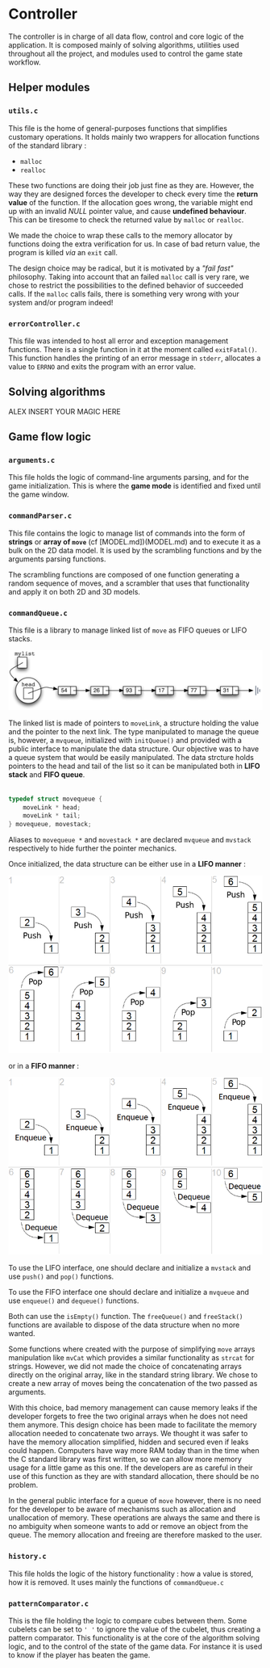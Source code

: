 # Controller
The controller is in charge of all data flow, control and core logic of the application. It is composed mainly of solving algorithms, utilities used throughout all the project, and modules used to control the game state workflow.

## Helper modules

### `utils.c`
This file is the home of general-purposes functions that simplifies customary operations.
It holds mainly two wrappers for allocation functions of the standard library :
* `malloc`
* `realloc`

These two functions are doing their job just fine as they are. However, the way they are designed forces the developer to check every time the **return value** of the function. If the allocation goes wrong, the variable might end up with an invalid _NULL_ pointer value, and cause **undefined behaviour**. This can be tiresome to check the returned value by `malloc` or `realloc`. 

We made the choice to wrap these calls to the memory allocator by functions doing the extra verification for us. In case of bad return value, the program is killed _via_ an `exit` call.

The design choice may be radical, but it is motivated by a _"fail fast"_ philosophy. Taking into account that an failed `malloc` call is very rare, we chose to restrict the possibilities to the defined behavior of succeeded calls. If the `malloc` calls fails, there is something very wrong with your system and/or program indeed!

### `errorController.c`
This file was intended to host all error and exception management functions.
There is a single function in it at the moment called `exitFatal()`. This function handles the printing of an error message in `stderr`, allocates a value to `ERRNO` and exits the program with an error value.


## Solving algorithms

ALEX INSERT YOUR MAGIC HERE

## Game flow logic
### `arguments.c`
This file holds the logic of command-line arguments parsing, and for the game initialization. This is where the **game mode** is identified and fixed until the game window.

### `commandParser.c`
This file contains the logic to manage list of commands into the form of  **strings** or **array of `move`** (cf [MODEL.md])(MODEL.md) and to execute it as a bulk on the 2D data model. It is used by the scrambling functions and by the arguments parsing functions. 

The scrambling functions are composed of one function generating a random sequence of moves, and a scrambler that uses that functionality and apply it on both 2D and 3D models.

### `commandQueue.c`
This file is a library to manage linked list of `move` as FIFO queues or LIFO stacks.

![A linked list](docs/img/linkedlist.png)



The linked list is made of pointers to `moveLink`, a structure holding the value and the pointer to the next link.
The type manipulated to manage the queue is, however, a `mvqueue`, initialized with `initQueue()` and provided with a public interface to manipulate the data structure. Our objective was to have a queue system that would be easily manipulated.
The data strcture holds pointers to the head and tail of the list so it can be manipulated both in **LIFO stack** and **FIFO queue**.
```c

typedef struct movequeue {
    moveLink * head;
    moveLink * tail;
} movequeue, movestack;
```

Aliases to `movequeue *` and `movestack *` are declared `mvqueue` and `mvstack` respectively to hide further the pointer mechanics.

Once initialized, the data structure can be either use in a **LIFO manner** :

![LIFO Stack](docs/img/LIFO.png)

or in a **FIFO manner** :

![FIFO queue](docs/img/FIFO.png)

To use the LIFO interface, one should declare and initialize a `mvstack` and use `push()` and `pop()` functions.

To use the FIFO interface one should declare and initialize a `mvqueue` and use `enqueue()` and `dequeue()` functions.

Both can use the `isEmpty()` function. The `freeQueue()` and `freeStack()` functions are available to dispose of the data structure when no more wanted. 	 

Some functions where created with the purpose of simplifying `move` arrays manipulation like `mvCat` which provides a similar functionality as `strcat` for strings. However, we did not made the choice of  concatenating arrays directly on the original array, like in the standard string library. We chose to create a new array of moves being the concatenation of the two passed as arguments. 

With this choice, bad memory management can cause memory leaks if the developer forgets to free the two original arrays when he does not need them anymore. This design choice has been made to facilitate the memory allocation needed to concatenate two arrays. We thought it was safer to have the memory allocation simplified, hidden and secured even if leaks could happen. Computers have way more RAM today than in the time when the C standard library was first written, so we can allow more memory usage for a little game as this one. If the developers are as careful in their use of this function as they are with standard allocation, there should be no problem.

In the general public interface for a queue of `move` however, there is no need
for the developer to be aware of mechanisms such as allocation and unallocation of memory. These operations are always the same and there is no ambiguity when someone wants to add or remove an object from the queue. The memory allocation and freeing are therefore masked to the user.

### `history.c`
This file holds the logic of the history functionality : how a value is stored, how it is removed.
It uses mainly the functions of `commandQueue.c`

### `patternComparator.c`
This is the file holding the logic to compare cubes between them. Some cubelets can be set to `' '` to ignore the value of the cubelet,  thus creating a pattern comparator.
This functionality is at the core of the algorithm solving logic, and to the control of the state of the game data. For instance it is used to know if the player has beaten the game.
